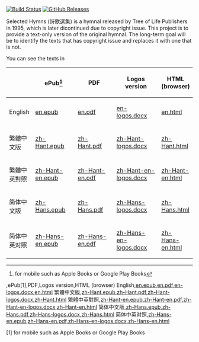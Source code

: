 <!--This README is auto-generated from `docs/README.md`. Do not edit this file directly.-->

[![Build
Status](https://travis-ci.org/ickc/selected-hymns.svg?branch=master)](https://travis-ci.org/ickc/selected-hymns)
[![GitHub
Releases](https://img.shields.io/github/tag/ickc/selected-hymns.svg?label=github+release)](https://github.com/ickc/selected-hymns/releases)

Selected Hymns (詩歌選集) is a hymnal released by Tree of Life
Publishers in 1995, which is later dicontinued due to copyright issue.
This project is to provide a text-only version of the original hymnal.
The long-term goal will be to identify the texts that has copyright
issue and replaces it with one that is not.

You can see the texts in

<table>
<colgroup>
<col style="width: 2%" />
<col style="width: 28%" />
<col style="width: 27%" />
<col style="width: 31%" />
<col style="width: 10%" />
</colgroup>
<thead>
<tr class="header">
<th></th>
<th><p>ePub<a href="#fn1" class="footnote-ref" id="fnref1" role="doc-noteref"><sup>1</sup></a></p></th>
<th><p>PDF</p></th>
<th><p>Logos version</p></th>
<th><p>HTML (browser)</p></th>
</tr>
</thead>
<tbody>
<tr class="odd">
<td><p>English</p></td>
<td><p><a href="https://github.com/ickc/selected-hymns/releases/download/v0.9.1/en.epub">en.epub</a></p></td>
<td><p><a href="https://github.com/ickc/selected-hymns/releases/download/v0.9.1/en.pdf">en.pdf</a></p></td>
<td><p><a href="https://github.com/ickc/selected-hymns/releases/download/v0.9.1/en-logos.docx">en-logos.docx</a></p></td>
<td><p><a href="en.html">en.html</a></p></td>
</tr>
<tr class="even">
<td><p>繁體中文版</p></td>
<td><p><a href="https://github.com/ickc/selected-hymns/releases/download/v0.9.1/zh-Hant.epub">zh-Hant.epub</a></p></td>
<td><p><a href="https://github.com/ickc/selected-hymns/releases/download/v0.9.1/zh-Hant.pdf">zh-Hant.pdf</a></p></td>
<td><p><a href="https://github.com/ickc/selected-hymns/releases/download/v0.9.1/zh-Hant-logos.docx">zh-Hant-logos.docx</a></p></td>
<td><p><a href="zh-Hant.html">zh-Hant.html</a></p></td>
</tr>
<tr class="odd">
<td><p>繁體中英對照</p></td>
<td><p><a href="https://github.com/ickc/selected-hymns/releases/download/v0.9.1/zh-Hant-en.epub">zh-Hant-en.epub</a></p></td>
<td><p><a href="https://github.com/ickc/selected-hymns/releases/download/v0.9.1/zh-Hant-en.pdf">zh-Hant-en.pdf</a></p></td>
<td><p><a href="https://github.com/ickc/selected-hymns/releases/download/v0.9.1/zh-Hant-en-logos.docx">zh-Hant-en-logos.docx</a></p></td>
<td><p><a href="zh-Hant-en.html">zh-Hant-en.html</a></p></td>
</tr>
<tr class="even">
<td><p>简体中文版</p></td>
<td><p><a href="https://github.com/ickc/selected-hymns/releases/download/v0.9.1/zh-Hans.epub">zh-Hans.epub</a></p></td>
<td><p><a href="https://github.com/ickc/selected-hymns/releases/download/v0.9.1/zh-Hans.pdf">zh-Hans.pdf</a></p></td>
<td><p><a href="https://github.com/ickc/selected-hymns/releases/download/v0.9.1/zh-Hans-logos.docx">zh-Hans-logos.docx</a></p></td>
<td><p><a href="zh-Hans.html">zh-Hans.html</a></p></td>
</tr>
<tr class="odd">
<td><p>简体中英对照</p></td>
<td><p><a href="https://github.com/ickc/selected-hymns/releases/download/v0.9.1/zh-Hans-en.epub">zh-Hans-en.epub</a></p></td>
<td><p><a href="https://github.com/ickc/selected-hymns/releases/download/v0.9.1/zh-Hans-en.pdf">zh-Hans-en.pdf</a></p></td>
<td><p><a href="https://github.com/ickc/selected-hymns/releases/download/v0.9.1/zh-Hans-en-logos.docx">zh-Hans-en-logos.docx</a></p></td>
<td><p><a href="zh-Hans-en.html">zh-Hans-en.html</a></p></td>
</tr>
</tbody>
</table>
<section class="footnotes" role="doc-endnotes">
<hr />
<ol>
<li id="fn1" role="doc-endnote"><p>for mobile such as Apple Books or Google Play Books<a href="#fnref1" class="footnote-back" role="doc-backlink">↩</a></p></li>
</ol>
</section>

,ePub[1],PDF,Logos version,HTML (browser)
English,[en.epub](https://github.com/ickc/selected-hymns/releases/download/v0.9.1/en.epub),[en.pdf](https://github.com/ickc/selected-hymns/releases/download/v0.9.1/en.pdf),[en-logos.docx](https://github.com/ickc/selected-hymns/releases/download/v0.9.1/en-logos.docx),[en.html](en.html)
繁體中文版,[zh-Hant.epub](https://github.com/ickc/selected-hymns/releases/download/v0.9.1/zh-Hant.epub),[zh-Hant.pdf](https://github.com/ickc/selected-hymns/releases/download/v0.9.1/zh-Hant.pdf),[zh-Hant-logos.docx](https://github.com/ickc/selected-hymns/releases/download/v0.9.1/zh-Hant-logos.docx),[zh-Hant.html](zh-Hant.html)
繁體中英對照,[zh-Hant-en.epub](https://github.com/ickc/selected-hymns/releases/download/v0.9.1/zh-Hant-en.epub),[zh-Hant-en.pdf](https://github.com/ickc/selected-hymns/releases/download/v0.9.1/zh-Hant-en.pdf),[zh-Hant-en-logos.docx](https://github.com/ickc/selected-hymns/releases/download/v0.9.1/zh-Hant-en-logos.docx),[zh-Hant-en.html](zh-Hant-en.html)
简体中文版,[zh-Hans.epub](https://github.com/ickc/selected-hymns/releases/download/v0.9.1/zh-Hans.epub),[zh-Hans.pdf](https://github.com/ickc/selected-hymns/releases/download/v0.9.1/zh-Hans.pdf),[zh-Hans-logos.docx](https://github.com/ickc/selected-hymns/releases/download/v0.9.1/zh-Hans-logos.docx),[zh-Hans.html](zh-Hans.html)
简体中英对照,[zh-Hans-en.epub](https://github.com/ickc/selected-hymns/releases/download/v0.9.1/zh-Hans-en.epub),[zh-Hans-en.pdf](https://github.com/ickc/selected-hymns/releases/download/v0.9.1/zh-Hans-en.pdf),[zh-Hans-en-logos.docx](https://github.com/ickc/selected-hymns/releases/download/v0.9.1/zh-Hans-en-logos.docx),[zh-Hans-en.html](zh-Hans-en.html)

[1] for mobile such as Apple Books or Google Play Books

